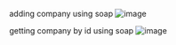 
adding company using soap
![image](https://github.com/boskokul/SOAP_REST/assets/116630727/7002a4a2-e57f-4b9a-b0d4-8e3212350ea2)

getting company by id using soap
![image](https://github.com/boskokul/SOAP_REST/assets/116630727/d0166fd0-8b72-41c0-923c-c30b063587eb)

